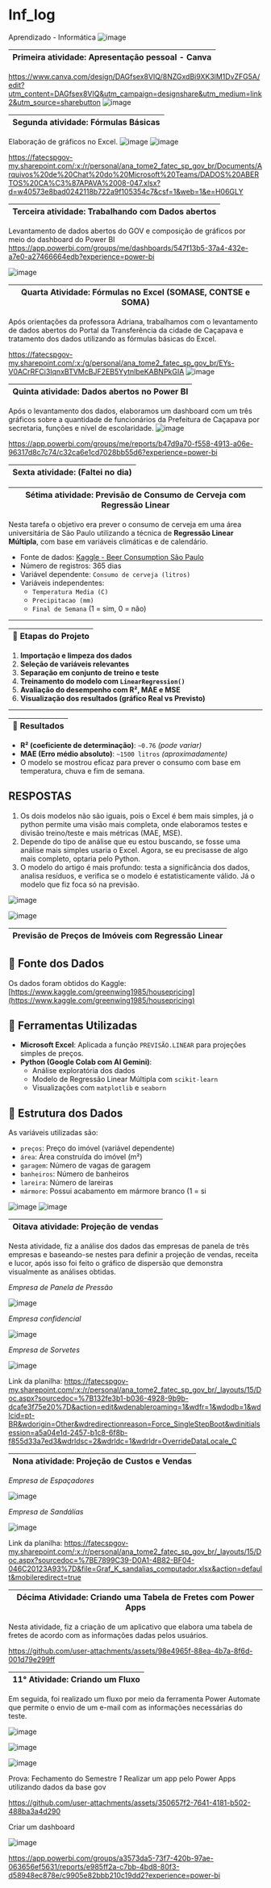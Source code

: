 # Inf_log
Aprendizado - Informática ![image](https://github.com/user-attachments/assets/f4ecc483-ba91-40b9-9d87-cb306bae945e)

|Primeira atividade: Apresentação pessoal - Canva
-----------------------------------------------------|
https://www.canva.com/design/DAGfsex8VIQ/8NZGxdBi9XK3lM1DvZFG5A/edit?utm_content=DAGfsex8VIQ&utm_campaign=designshare&utm_medium=link2&utm_source=sharebutton
![image](https://github.com/user-attachments/assets/6a3ea5d9-8aec-45fb-b8c5-b95dc1fb409b)

|Segunda atividade: Fórmulas Básicas
-------------------------------------|
Elaboração de gráficos no Excel.
![image](https://github.com/user-attachments/assets/1ab51ef2-d157-4d9b-bc9e-a2b8c966afec)
![image](https://github.com/user-attachments/assets/9f88b941-05ee-4315-9a2e-3686ea863062)

https://fatecspgov-my.sharepoint.com/:x:/r/personal/ana_tome2_fatec_sp_gov_br/Documents/Arquivos%20de%20Chat%20do%20Microsoft%20Teams/DADOS%20ABERTOS%20CA%C3%87APAVA%2008-047.xlsx?d=w40573e8bad0242118b722a9f105354c7&csf=1&web=1&e=H06GLY

|Terceira atividade: Trabalhando com Dados abertos 
--------------------------------------------------|
Levantamento de dados abertos do GOV e composição de gráficos por meio do dashboard do Power BI
https://app.powerbi.com/groups/me/dashboards/547f13b5-37a4-432e-a7e0-a27466664edb?experience=power-bi

![image](https://github.com/user-attachments/assets/2a4ebcac-be1c-4665-badc-698508237550)

|Quarta Atividade: Fórmulas no Excel (SOMASE, CONTSE e SOMA)
------------------------------------------------------------|
Após orientações da professora Adriana, trabalhamos com o levantamento de dados abertos do Portal da Transferência da cidade de Caçapava e tratamento dos dados utilizando as fórmulas básicas do Excel.

https://fatecspgov-my.sharepoint.com/:x:/g/personal/ana_tome2_fatec_sp_gov_br/EYs-V0ACrRFCi3IqnxBTVMcBJF2EB5YytnlbeKABNPkGIA
![image](https://github.com/user-attachments/assets/a609d954-de5d-4d4d-ac60-47b76a0198aa)

|Quinta atividade: Dados abertos no Power BI
---------------------------------------------|
Após o levantamento dos dados, elaboramos um dashboard com um três gráficos sobre a quantidade de funcionários da Prefeitura de Caçapava por secretaria, funções e nível de escolaridade.
![image](https://github.com/user-attachments/assets/adb9400d-0810-48b5-9043-0407c1a592c0)

https://app.powerbi.com/groups/me/reports/b47d9a70-f558-4913-a06e-96317d8c7c74/c32ca6e1cd7028bb55d6?experience=power-bi

|Sexta atividade: (Faltei no dia)
---------------------------------|

|Sétima atividade: Previsão de Consumo de Cerveja com Regressão Linear
----------------------------------------------------------------------|

Nesta tarefa o objetivo era prever o consumo de cerveja em uma área universitária de São Paulo utilizando a técnica de **Regressão Linear Múltipla**, com base em variáveis climáticas e de calendário.

- Fonte de dados: [Kaggle - Beer Consumption São Paulo](https://www.kaggle.com/datasets/dongeorge/beer-consumption-sao-paulo)
- Número de registros: 365 dias
- Variável dependente: `Consumo de cerveja (litros)`
- Variáveis independentes:
  - `Temperatura Media (C)`
  - `Precipitacao (mm)`
  - `Final de Semana` (1 = sim, 0 = não)

---

|🧪 Etapas do Projeto
----------------------|

1. **Importação e limpeza dos dados**
2. **Seleção de variáveis relevantes**
3. **Separação em conjunto de treino e teste**
4. **Treinamento do modelo com `LinearRegression()`**
5. **Avaliação do desempenho com R², MAE e MSE**
6. **Visualização dos resultados (gráfico Real vs Previsto)**

---

|📌 Resultados
---------------|

- **R² (coeficiente de determinação)**: `~0.76` *(pode variar)*
- **MAE (Erro médio absoluto)**: `~1500 litros` *(aproximadamente)*
- O modelo se mostrou eficaz para prever o consumo com base em temperatura, chuva e fim de semana.

## **RESPOSTAS**
1. Os dois modelos não são iguais, pois o Excel é bem mais simples, já o python permite uma visão mais completa, onde elaboramos testes e divisão treino/teste e mais métricas (MAE, MSE).
2. Depende do tipo de análise que eu estou buscando, se fosse uma análise mais simples usaria o Excel. Agora, se eu precisasse de algo mais completo, optaria pelo Python.
3. O modelo do artigo é mais profundo: testa a significância dos dados, analisa resíduos, e verifica se o modelo é estatisticamente válido. Já o modelo que fiz foca só na previsão.

![image](https://github.com/user-attachments/assets/6d0667d8-eea2-4a44-9f0e-c3df1fdacba8)

![image](https://github.com/user-attachments/assets/97caaf22-8a84-4fb0-9259-83ef95a1d60b)

|Previsão de Preços de Imóveis com Regressão Linear
----------------------------------------------------|

## 🔗 Fonte dos Dados

Os dados foram obtidos do Kaggle:  
[https://www.kaggle.com/greenwing1985/housepricing](https://www.kaggle.com/greenwing1985/housepricing)

## 🔧 Ferramentas Utilizadas

- **Microsoft Excel**: Aplicada a função `PREVISÃO.LINEAR` para projeções simples de preços.
- **Python (Google Colab com AI Gemini)**:
  - Análise exploratória dos dados
  - Modelo de Regressão Linear Múltipla com `scikit-learn`
  - Visualizações com `matplotlib` e `seaborn`

## 📁 Estrutura dos Dados

As variáveis utilizadas são:

- `preços`: Preço do imóvel (variável dependente)
- `área`: Área construída do imóvel (m²)
- `garagem`: Número de vagas de garagem
- `banheiros`: Número de banheiros
- `lareira`: Número de lareiras
- `mármore`: Possui acabamento em mármore branco (1 = si

![image](https://github.com/user-attachments/assets/fbbd9fb8-d07c-4c58-86aa-acd50ffa468e)
![image](https://github.com/user-attachments/assets/62213570-a616-4996-89ee-d4aa58dd44ab)

|Oitava atividade: Projeção de vendas 
-------------------------------------|

Nesta atividade, fiz a análise dos dados das empresas de panela de três empresas e baseando-se nestes para definir a projeção de vendas, receita e lucor, após isso foi feito o gráfico de dispersão que demonstra visualmente as análises obtidas.

*Empresa de Panela de Pressão*

![image](https://github.com/user-attachments/assets/0783afd6-5b57-4c07-a44e-da77540d95b5)

*Empresa confidencial*

![image](https://github.com/user-attachments/assets/77ca40c2-5c28-4377-95d7-92502c0e85d0)

*Empresa de Sorvetes* 

![image](https://github.com/user-attachments/assets/53846cb3-67e1-44da-8080-ce17e7c932ec)

Link da planilha: https://fatecspgov-my.sharepoint.com/:x:/r/personal/ana_tome2_fatec_sp_gov_br/_layouts/15/Doc.aspx?sourcedoc=%7B132fe3b1-b036-4928-9b9b-dcafe3f75e20%7D&action=edit&wdenableroaming=1&wdfr=1&wdodb=1&wdlcid=pt-BR&wdorigin=Other&wdredirectionreason=Force_SingleStepBoot&wdinitialsession=a5a04e1d-2457-b1c8-6f8b-f855d33a7ed3&wdrldsc=2&wdrldc=1&wdrldr=OverrideDataLocale_C

|Nona atividade: Projeção de Custos e Vendas
--------------------------------------------|

*Empresa de Espaçadores*

![image](https://github.com/user-attachments/assets/b0bb2a8b-4901-4d6a-82c0-7a6af4de12ec)

*Empresa de Sandálias* 

![image](https://github.com/user-attachments/assets/5ee19964-82df-4872-8126-54edd1988cda)

Link da planilha: https://fatecspgov-my.sharepoint.com/:x:/r/personal/ana_tome2_fatec_sp_gov_br/_layouts/15/Doc.aspx?sourcedoc=%7BE7899C39-D0A1-4B82-BF04-046C20123A93%7D&file=Graf_K_sandalias_computador.xlsx&action=default&mobileredirect=true

|Décima Atividade: Criando uma Tabela de Fretes com Power Apps
--------------------------------------------------------------|

Nesta atividade, fiz a criação de um aplicativo que elabora uma tabela de fretes de acordo com as informações dadas pelos usuários.

https://github.com/user-attachments/assets/98e4965f-88ea-4b7a-8f6d-001d79e299ff

|11° Atividade: Criando um Fluxo 
---------------------------------|

Em seguida, foi realizado um fluxo por meio da ferramenta Power Automate que permite o envio de um e-mail com as informações necessárias do teste.

![image](https://github.com/user-attachments/assets/8ed53dbe-5aaa-4b4c-8c0b-d60d5959a382)

![image](https://github.com/user-attachments/assets/ca08c969-ef1b-4a13-a378-b1fee22e4612)

![image](https://github.com/user-attachments/assets/bf8b0627-7b23-496d-a42e-ce8cb2d0242d)

Prova: Fechamento do Semestre
*1* Realizar um app pelo Power Apps utilizando dados da base gov

https://github.com/user-attachments/assets/350657f2-7641-4181-b502-488ba3a4d290

Criar um dashboard

![image](https://github.com/user-attachments/assets/109dee2d-399a-4ef3-94bd-1b84cfa57d3d)

https://app.powerbi.com/groups/a3573da5-73f7-420b-97ae-063656ef5631/reports/e985ff2a-c7bb-4bd8-80f3-d58948ec878e/c9905e82bbb210c19dd2?experience=power-bi





